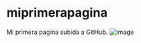 # miprimerapagina
Mi primera pagina subida a GitHub.
![image](https://github.com/jignacio89/miprimerapagina/assets/135080468/94efc221-4d1f-4b52-a67e-1d1a2624c978)
